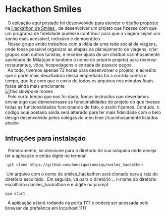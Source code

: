 # Hackathon Smiles
  &nbsp; O aplcação aqui postado foi desenvolvido para atender o deafio proposto na<a href="https://www.hackathonsmiles.com.br/"> Hackathon da Smiles </a>
  , de desenvolver um projeto que fizesse com que um programa de fidelidade pudesse contribuir para que a viagem sejam um sonho mais acessível, inclusivo e democrático.
  <br>
  &nbsp; Nosso grupo então trabalhou com a idéia de uma rede social de viagens, onde fosse possível organizar as etapas de planejamento de viagens, criar grupos com outros turistas,
  e receber ajuda  de um chatbot carinhosamente apelidade de Mila(que é também o nome do próprio projeto)  para reservar restaurantes, vôos, hospedagens e entrada de passeio pagos.
     <br>
    &nbsp; Ao todo, tivemos apenas 72 horas para desenvolver o projeto, e acredito que a parte mais desafiadora dessa empreitada foi a corrida contra o tempo, que fez com que o envio
   de todos os arquivos nos minutos finais fosse ainda mais emcionante<br>
   <img src="http://pa1.narvii.com/5725/2f6a9716c1c4c9f5ff058ebcbe8123f61dcdf615_hq.gif" alt="this slowpoke moves"  />
   <br>
    &nbsp;
   Pelo curto tempo que nos foi dado, fomos instruídos que deveríamos enviar algo que demonstrasse as funcionalidades do projeto do que tivesse todas as funcionalidades
   funcionando de fato, e assim fizemos. Contudo, o código aqui postado ainda será alterado para ter mais fidelidade com o belo design desenvolvido pelos colegas do meu 
   time //carinhosamente listados abaixo 
   
 ## Intruções para instalação
  &nbsp; Primeramente, se direcione para o diretório de sua máquina onde deseja ter a aplcação e então digite no termnal:
   
  ```
   git clone https://github.com/henriqueramosqs/smiles_hackathon
   ```
   
  &nbsp;Um arquivo com o nome de smiles_hackathon será clonado para a raíz do diretório escolhido.
   &nbsp;Em seguida, vá para o diretório .../<nome do diretório escolhido>/smiles_hackathon e e digite no prompt
   ```
   npm start
   ```
&nbsp; A aplicação estará rodando na porta 1111 e poderá ser acessada pelo browser de prefeênca em localhost:1111
